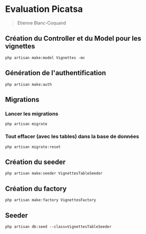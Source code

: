 # Evaluation Picatsa
> Etienne Blanc-Coquand

## Création du Controller et du Model pour les vignettes
```
php artisan make:model Vignettes -mc
```

## Génération de l'authentification
```
php artisan make:auth
```

## Migrations
### Lancer les migrations
```
php artisan migrate
```

### Tout effacer (avec les tables) dans la base de données
```
php artisan migrate:reset
```

## Création du seeder
```
php artisan make:seeder VignettesTableSeeder
```

## Création du factory
```
php artisan make:factory VignettesFactory
```

## Seeder
```
php artisan db:seed --class=VignettesTableSeeder
```